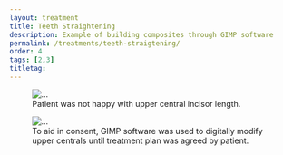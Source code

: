 ```yaml
---
layout: treatment
title: Teeth Straightening
description: Example of building composites through GIMP software
permalink: /treatments/teeth-straigtening/
order: 4
tags: [2,3]
titletag:
---
```


<div class="row">
  <div class="col-md-6">
    <figure class="figure">
      <img src="/images/fiona/1d.jpg" class="figure-img img-fluid rounded" alt="...">
      <figcaption class="figure-caption text-center">Patient was not happy with upper central incisor length.</figcaption>
    </figure>

  </div>

  <div class="col-md-6">
    <figure class="figure">
      <img src="/images/fiona/2.jpg" class="figure-img img-fluid rounded" alt="...">
      <figcaption class="figure-caption text-center">To aid in consent, GIMP software was used to digitally modify upper centrals until treatment plan was agreed by patient.</figcaption>
    </figure>

  </div>

</div>
